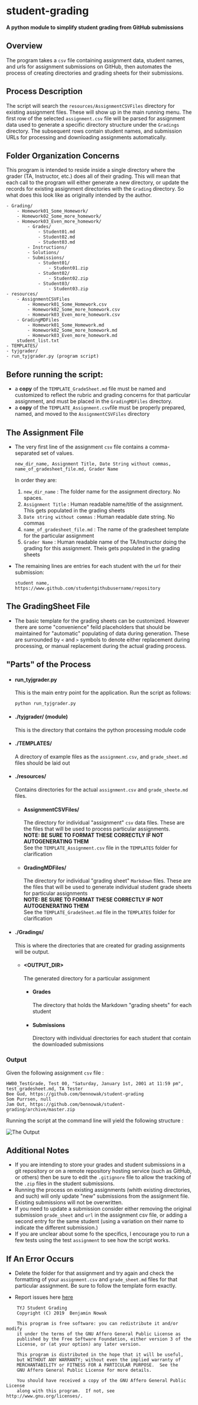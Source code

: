 # student-grading
**A python module to simplify student grading from GitHub submissions**

## Overview
The program takes a `csv` file containing assignment data, student names, and urls for assignment submissions on GitHub, then automates the process of creating directories and grading sheets for their submissions.

## Process Description
The script will search the `resources/AssignmentCSVFiles` directory for existing assignment files.  These will show up in the main running menu.  The first row of the selected `assignment.csv` file will be parsed for assignment data used to generate a specific directory structure under the `Gradings` directory. The subsequent rows contain student names, and submission URLs for processing and downloading assignments automatically.

## Folder Organization Concerns

This program is intended to reside inside a single directory where the grader (TA, Instructor, etc.) does all of their grading.  This will mean that each call to the program will either generate a new directory, or update the records for existing assignment directories with the `Grading` directory.  So what does this look like as originally intended by the author.

    - Grading/
        - Homework01_Some_Homework/
        - Homework02_Some_more_homework/
        - Homework03_Even_more_homework/
            - Grades/
                - Student01.md
                - Student02.md
                - Student03.md
            - Instructions/
            - Solutions/
            - Submissions/
                - Student01/
                    - Student01.zip
                - Student02/
                    - Student02.zip
                - Student03/
                    - Student03.zip
    - resources/
        - AssignmentCSVFiles
            - Homework01_Some_Homework.csv
            - Homework02_Some_more_homework.csv
            - Homework03_Even_more_homework.csv
        - GradingMDFiles
            - Homework01_Some_Homework.md
            - Homework02_Some_more_homework.md
            - Homework03_Even_more_homework.md
        student_list.txt
    - TEMPLATES/
    - tyjgrader/
    - run_tyjgrader.py (program script)

## Before running the script: 
- a **copy** of the `TEMPLATE_GradeSheet.md` file must be named and customized to reflect the rubric and grading concerns for that particular assignment, and must be placed in the `GradingMDFiles` directory.
- a **copy** of the `TEMPLATE_Assignment.csv`file must be properly prepared, named, and moved to the `AssignmentCSVFiles` directory

## The Assignment File
- The very first line of the assignment `csv` file contains a comma-separated set of values.  
    ```csv
    new_dir_name, Assignment Title, Date String without commas, name_of_gradesheet_file.md, Grader Name
    ```
    
    In order they are:
    1. `new_dir_name` : The folder name for the assignment directory.  No spaces.
    2. `Assignment Title` : Human readable name/title of the assignment.  This gets populated in the grading sheets
    3. `Date string without commas` : Human readable date string. No commas
    4. `name_of_gradesheet_file.md` : The name of the gradesheet template for the particular assignment
    5. `Grader Name` : Human readable name of the TA/Instructor doing the grading for this assignment.  Theis gets populated in the grading sheets
    
- The remaining lines are entries for each student with the url for their submission:
    ```csv
    student name, https://www.github.com/studentgithubusername/repository
    ```
    

## The GradingSheet File
- The basic template for the grading sheets can be customized.  However there are some "convenience" feild placeholders that should be maintained for "automatic" populating of data during generation.  These are surrounded by `<` and `>` symbols to denote either replacement during processing, or manual replacement during the actual grading process.

## "Parts" of the Process

- #### run_tyjgrader.py
    This is the main entry point for the application.  Run the script as follows:

    ```
    python run_tyjgrader.py
    ```
- #### ./tyjgrader/ (module)
    This is the directory that contains the python processing module code
   
- #### ./TEMPLATES/
    A directory of example files as the `assignment.csv`, and `grade_sheet.md` files should be laid out
    
- #### ./resources/
    Contains directories for the actual `assignment.csv` and `grade_sheete.md` files.
    
    - #### AssignmentCSVFiles/
        The directory for individual "assignment" `csv` data files.  These are the files that will be used to process particular assignments.  
        **NOTE: BE SURE TO FORMAT THESE CORRECTLY IF NOT AUTOGENERATING THEM**      
        See the `TEMPLATE_Assignment.csv` file in the `TEMPLATES` folder for clarification

    - #### GradingMDFiles/
        The directory for individual "grading sheet" `Markdown` files. These are the files that will be used to generate individual student grade sheets for particular assignments     
        **NOTE: BE SURE TO FORMAT THESE CORRECTLY IF NOT AUTOGENERATING THEM**      
        See the `TEMPLATE_GradeSheet.md` file in the `TEMPLATES` folder for clarification

- #### ./Gradings/
    This is where the directories that are created for grading assignments will be output.

    - #### <OUTPUT_DIR>
        The generated directory for a particular assignment
        
        - #### Grades
            The directory that holds the Markdown "grading sheets" for each student
        
        - #### Submissions
            Directory with individual directories for each student that contain the downloaded submissions
    
### Output

Given the following assignment `csv` file : 
```csv
HW00_TestGrade, Test 00, "Saturday, January 1st, 2001 at 11:59 pm", test_gradesheet.md, TA Tester
Bee Gud, https://github.com/bennowak/student-grading
Som Purrsen, null
Jam Out, https://github.com/bennowak/student-grading/archive/master.zip
```

Running the script at the command line will yield the following structure : 

![The Output](docs/Output.png)

## Additional Notes
- If you are intending to store your grades and student submissions in a git repository or on a remote repository hosting service (such as GitHub, or others) then be sure to edit the `.gitignore` file to allow the tracking of the `.zip` files in the student submissions.
- Running the process on existing assignments (whith existing directories, and such) will only update "new" submissions from the assignment file.  Existing submissions will not be overwritten.
- If you need to update a submission consider either removing the original submission `grade_sheet` and `url` in the assignment csv file, or adding a second entry for the same student (using a variation on their name to indicate the different submission.)
- If you are unclear about some fo the specifics, I encourage you to run a few tests using the test `assignment` to see how the script works.


## If An Error Occurs

- Delete the folder for that assignment and try again and check the formatting of your `assignment.csv` and `grade_sheet.md` files for that particular assignment. Be sure to follow the template form exactly.

- Report issues here [here](https://github.com/bennowak/student-grading/issues)


```
    TYJ Student Grading
    Copyright (C) 2019  Benjamin Nowak

    This program is free software: you can redistribute it and/or modify
    it under the terms of the GNU Affero General Public License as
    published by the Free Software Foundation, either version 3 of the
    License, or (at your option) any later version.

    This program is distributed in the hope that it will be useful,
    but WITHOUT ANY WARRANTY; without even the implied warranty of
    MERCHANTABILITY or FITNESS FOR A PARTICULAR PURPOSE.  See the
    GNU Affero General Public License for more details.

    You should have received a copy of the GNU Affero General Public License
    along with this program.  If not, see http://www.gnu.org/licenses/.
```